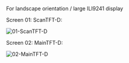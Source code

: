 For landscape orientation / large ILI9241 display

Screen 01: ScanTFT-D:

![01-ScanTFT-D](https://github.com/dl9rdz/rdz_ttgo_sonde/wiki/images/s5/01-ScanTFT-D.jpg)


Screen 02: MainTFT-D:

![02-MainTFT-D](https://github.com/dl9rdz/rdz_ttgo_sonde/wiki/images/s5/02-MainTFT-D.jpg)